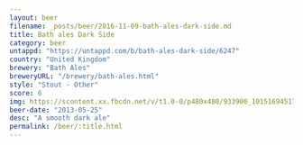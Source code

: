 ```yaml
---
layout: beer
filename: _posts/beer/2016-11-09-bath-ales-dark-side.md
title: Bath ales Dark Side
category: beer
untappd: "https://untappd.com/b/bath-ales-dark-side/6247"
country: "United Kingdom"
brewery: "Bath Ales"
breweryURL: "/brewery/bath-ales.html"
style: "Stout - Other"
score: 6
img: https://scontent.xx.fbcdn.net/v/t1.0-0/p480x480/933900_10151694517968745_176829546_n.jpg?oh=b7da4e8b1cbc57e32c7eb00906a905af&oe=5B064C05
beer-date: "2013-05-25"
desc: "A smooth dark ale"
permalink: /beer/:title.html
---
```

